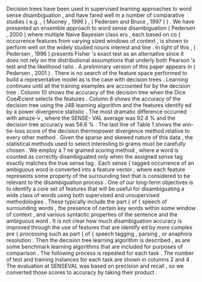 Decision trees have been used in supervised learning approaches to word sense disambiguation , and have fared well in a number of comparative studies ( e.g. , ( Mooney , 1996 ) , ( Pedersen and Bruce , 1997 ) ) . 
We have presented an ensemble approach to word sense disambiguation ( Pedersen , 2000 ) where multiple Naive Bayesian class ers , each based on co { occurrence features from varying sized windows of context , is shown to perform well on the widely studied nouns interest and line . 
In light of this , ( Pedersen , 1996 ) presents Fisher 's exact test as an alternative since it does not rely on the distributional assumptions that underly both Pearson 's test and the likelihood ratio . 
A preliminary version of this paper appears in ( Pedersen , 2001 ) . 
There is no search of the feature space performed to build a representative model as is the case with decision trees . 
Learning continues until all the training examples are accounted for by the decision tree . 
Column 10 shows the accuracy of the decision tree when the Dice CoeÆcient selects the features . 
Column 8 shows the accuracy of the decision tree using the J48 learning algorithm and the features identify ed by a power divergence statistic . 
The most dramatic difference occurred with amaze-v , where the SENSE- VAL average was 92.4 % and the decision tree accuracy was 58.6 % . 
The last line of Table 1 shows the win-tie-loss score of the decision thermopower divergence method relative to every other method . 
Given the sparse and skewed nature of this data , the statistical methods used to select interesting bi grams must be carefully chosen . 
We employ a ? ne grained scoring method , where a word is counted as correctly disambiguated only when the assigned sense tag exactly matches the true sense tag . 
Each sense { tagged occurrence of an ambiguous word is converted into a feature vector , where each feature represents some property of the surrounding text that is considered to be relevant to the disambiguation process . 
One of our long-term objectives is to identify a core set of features that will be useful for disambiguating a wide class of words using both supervised and unsupervised methodologies . 
These typically include the part { of { speech of surrounding words , the presence of certain key words within some window of context , and various syntactic properties of the sentence and the ambiguous word . 
It is not clear how much disambiguation accuracy is improved through the use of features that are identify ed by more complex pre { processing such as part { of { speech tagging , parsing , or anaphora resolution . 
Then the decision tree learning algorithm is described , as are some benchmark learning algorithms that are included for purposes of comparison . 
The following process is repeated for each task . 
The number of test and training instances for each task are shown in columns 2 and 4 . 
The evaluation at SENSEVAL was based on precision and recall , so we converted those scores to accuracy by taking their product . 